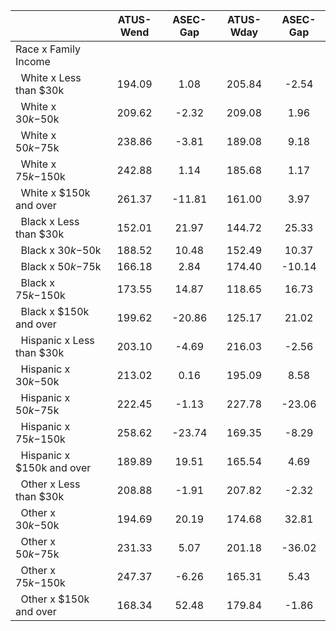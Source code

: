 
|                      |    ATUS-Wend |     ASEC-Gap |    ATUS-Wday |     ASEC-Gap |
| -------------------- | :----------: | :----------: | :----------: | :----------: |
| Race x Family Income |              |              |              |              |
| &nbsp;&nbsp;White x Less than $30k |       194.09 |         1.08 |       205.84 |        -2.54 |
| &nbsp;&nbsp;White x $30k-$50k |       209.62 |        -2.32 |       209.08 |         1.96 |
| &nbsp;&nbsp;White x $50k-$75k |       238.86 |        -3.81 |       189.08 |         9.18 |
| &nbsp;&nbsp;White x $75k-$150k |       242.88 |         1.14 |       185.68 |         1.17 |
| &nbsp;&nbsp;White x $150k and over |       261.37 |       -11.81 |       161.00 |         3.97 |
| &nbsp;&nbsp;Black x Less than $30k |       152.01 |        21.97 |       144.72 |        25.33 |
| &nbsp;&nbsp;Black x $30k-$50k |       188.52 |        10.48 |       152.49 |        10.37 |
| &nbsp;&nbsp;Black x $50k-$75k |       166.18 |         2.84 |       174.40 |       -10.14 |
| &nbsp;&nbsp;Black x $75k-$150k |       173.55 |        14.87 |       118.65 |        16.73 |
| &nbsp;&nbsp;Black x $150k and over |       199.62 |       -20.86 |       125.17 |        21.02 |
| &nbsp;&nbsp;Hispanic x Less than $30k |       203.10 |        -4.69 |       216.03 |        -2.56 |
| &nbsp;&nbsp;Hispanic x $30k-$50k |       213.02 |         0.16 |       195.09 |         8.58 |
| &nbsp;&nbsp;Hispanic x $50k-$75k |       222.45 |        -1.13 |       227.78 |       -23.06 |
| &nbsp;&nbsp;Hispanic x $75k-$150k |       258.62 |       -23.74 |       169.35 |        -8.29 |
| &nbsp;&nbsp;Hispanic x $150k and over |       189.89 |        19.51 |       165.54 |         4.69 |
| &nbsp;&nbsp;Other x Less than $30k |       208.88 |        -1.91 |       207.82 |        -2.32 |
| &nbsp;&nbsp;Other x $30k-$50k |       194.69 |        20.19 |       174.68 |        32.81 |
| &nbsp;&nbsp;Other x $50k-$75k |       231.33 |         5.07 |       201.18 |       -36.02 |
| &nbsp;&nbsp;Other x $75k-$150k |       247.37 |        -6.26 |       165.31 |         5.43 |
| &nbsp;&nbsp;Other x $150k and over |       168.34 |        52.48 |       179.84 |        -1.86 |

